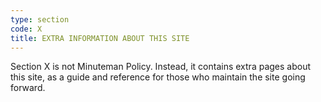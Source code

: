 ```yaml
---
type: section
code: X
title: EXTRA INFORMATION ABOUT THIS SITE
---
```


Section X is not Minuteman Policy.  Instead, it contains extra pages about this site, as a guide and reference for those who maintain the site going forward.